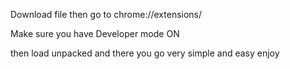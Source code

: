 Download file then go to chrome://extensions/

Make sure you have Developer mode ON 

then load unpacked and there you go very simple and easy enjoy
